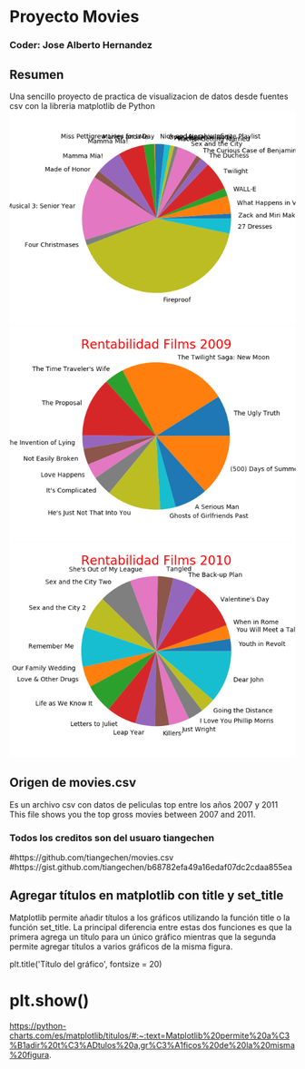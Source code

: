 
<h1>Proyecto Movies</h1>
<h3>Coder: Jose Alberto Hernandez</h3>

<h2>Resumen</h2>
Una sencillo proyecto de practica de visualizacion de datos desde fuentes csv con la libreria matplotlib de Python
<img src="images/Figure_2008.png"></img>
<img src="images/Figure_2009.png"></img>
<img src="images/Figure_2010.png"></img>

<h2>Origen de movies.csv</h2>
 Es un archivo csv con datos de peliculas top entre los años 2007 y 2011
 This file shows you the top gross movies between 2007 and 2011.
<h3>Todos los creditos son del usuaro tiangechen</h3>
#https://github.com/tiangechen/movies.csv
#https://gist.github.com/tiangechen/b68782efa49a16edaf07dc2cdaa855ea

<h2>Agregar títulos en matplotlib con title y set_title</h2>

Matplotlib permite añadir títulos a los gráficos utilizando la función title o la función set_title. La principal diferencia entre estas dos funciones es que la primera agrega un título para un único gráfico mientras que la segunda permite agregar títulos a varios gráficos de la misma figura. 

plt.title('Título del gráfico', fontsize = 20)
# plt.show()

https://python-charts.com/es/matplotlib/titulos/#:~:text=Matplotlib%20permite%20a%C3%B1adir%20t%C3%ADtulos%20a,gr%C3%A1ficos%20de%20la%20misma%20figura.
